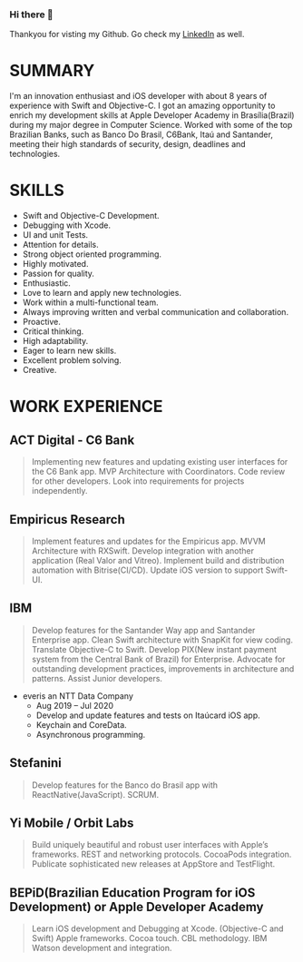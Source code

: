 ### Hi there 👋
Thankyou for visting my Github.
Go check my [LinkedIn](https://www.linkedin.com/in/lynnsouz/) as well.

# SUMMARY
I'm an innovation enthusiast and iOS developer with about 8 years of experience with Swift and Objective-C. I got an amazing opportunity to enrich my development skills at Apple Developer Academy in Brasília(Brazil) during my major degree in Computer Science.
Worked with some of the top Brazilian Banks, such as Banco Do Brasil, C6Bank, Itaú and Santander, meeting their high standards of security, design, deadlines and technologies.

# SKILLS
- Swift and Objective-C Development.
- Debugging with Xcode.
- UI and unit Tests.
- Attention for details.
- Strong object oriented programming.
- Highly motivated.
- Passion for quality.
- Enthusiastic.
- Love to learn and apply new technologies.
- Work within a multi-functional team.
- Always improving written and verbal communication and collaboration.
- Proactive.
- Critical thinking.
- High adaptability.
- Eager to learn new skills.
- Excellent problem solving.
- Creative.

# WORK EXPERIENCE
## ACT Digital - C6 Bank
> Implementing new features and updating existing user interfaces for the C6 Bank app.
> MVP Architecture with Coordinators.
> Code review for other developers.
> Look into requirements for projects independently.
> 

## Empiricus Research
> Implement features and updates for the Empiricus app.
> MVVM Architecture with RXSwift.
> Develop integration with another application (Real Valor and Vitreo).
> Implement build and distribution automation with Bitrise(CI/CD).
> Update iOS version to support Swift-UI.
> 

## IBM
> Develop features for the Santander Way app and Santander Enterprise app.
> Clean Swift architecture with SnapKit for view coding.
> Translate Objective-C to Swift.
> Develop PIX(New instant payment system from the Central Bank of Brazil) for Enterprise.
> Advocate for outstanding development practices, improvements in architecture and
patterns.
> Assist Junior developers.
> 

- everis an NTT Data Company
    - Aug 2019 – Jul 2020
  - Develop and update features and tests on Itaúcard iOS app.
  - Keychain and CoreData.
  - Asynchronous programming.

## Stefanini
> Develop features for the Banco do Brasil app with ReactNative(JavaScript).
> SCRUM.

## Yi Mobile / Orbit Labs
> Build uniquely beautiful and robust user interfaces with Apple’s frameworks.
> REST and networking protocols.
> CocoaPods integration.
> Publicate sophisticated new releases at AppStore and TestFlight.
> 

## BEPiD(Brazilian Education Program for iOS Development) or Apple Developer Academy
> Learn iOS development and Debugging at Xcode. (Objective-C and Swift)
> Apple frameworks.
> Cocoa touch.
> CBL methodology.
> IBM Watson development and integration.
> 
